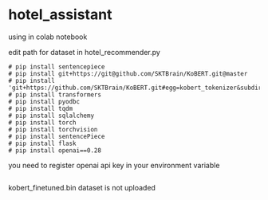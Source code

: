 # hotel_assistant

using in colab notebook

edit path for dataset in hotel_recommender.py
```
# pip install sentencepiece
# pip install git+https://git@github.com/SKTBrain/KoBERT.git@master
# pip install 'git+https://github.com/SKTBrain/KoBERT.git#egg=kobert_tokenizer&subdirectory=kobert_hf'
# pip install transformers
# pip install pyodbc
# pip install tqdm
# pip install sqlalchemy
# pip install torch
# pip install torchvision
# pip install sentencePiece
# pip install flask
# pip install openai==0.28
```

you need to register openai api key in your environment variable

```

```
kobert_finetuned.bin dataset is not uploaded
